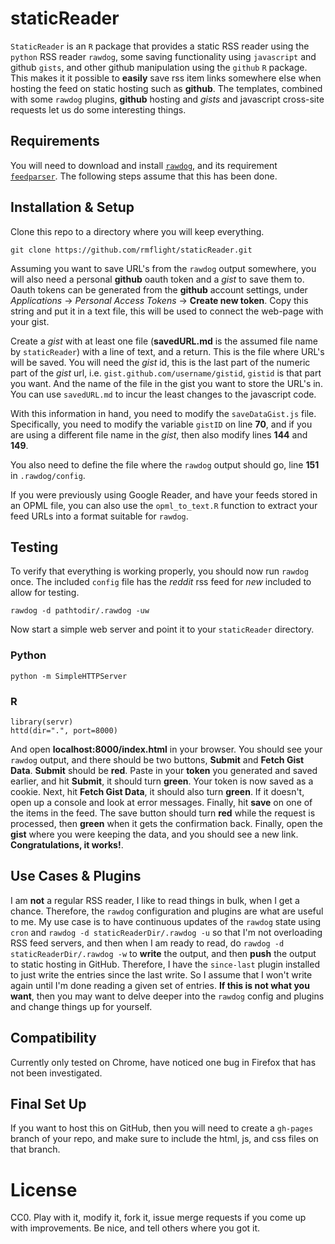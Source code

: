 # staticReader

`StaticReader` is an `R` package that provides a static RSS reader using the `python` RSS reader `rawdog`, some saving functionality using `javascript` and github `gists`, and other github manipulation using the `github` `R` package. This makes it it possible to **easily** save rss item links somewhere else when hosting the feed on static hosting such as **github**. The templates, combined with some `rawdog` plugins, **github** hosting and *gists* and javascript cross-site requests let us do some interesting things.

## Requirements

You will need to download and install [`rawdog`](http://offog.org/code/rawdog/), and its requirement [`feedparser`](https://pypi.python.org/pypi/feedparser). The following steps assume that this has been done.

## Installation & Setup

Clone this repo to a directory where you will keep everything. 

```
git clone https://github.com/rmflight/staticReader.git
```

Assuming you want to save URL's from the `rawdog` output somewhere, you will also need a personal **github** oauth token and a *gist* to save them to. Oauth tokens can be generated from the **github** account settings, under *Applications* -> *Personal Access Tokens* -> **Create new token**. Copy this string and put it in a text file, this will be used to connect the web-page with your gist.

Create a *gist* with at least one file (**savedURL.md** is the assumed file name by `staticReader`) with a line of text, and a return. This is the file where URL's will be saved. You will need the *gist* id, this is the last part of the numeric part of the *gist* url, i.e. `gist.github.com/username/gistid`, `gistid` is that part you want. And the name of the file in the gist you want to store the URL's in. You can use `savedURL.md` to incur the least changes to the javascript code.

With this information in hand, you need to modify the `saveDataGist.js` file. Specifically, you need to modify the variable `gistID` on line **70**, and if you are using a different file name in the *gist*, then also modify lines **144** and **149**.

You also need to define the file where the `rawdog` output should go, line **151** in `.rawdog/config`.

If you were previously using Google Reader, and have your feeds stored in an OPML file, you can also use the `opml_to_text.R` function to extract your feed URLs into a format suitable for `rawdog`. 

## Testing

To verify that everything is working properly, you should now run `rawdog` once. The included `config` file has the *reddit* rss feed for *new* included to allow for testing.

```
rawdog -d pathtodir/.rawdog -uw
```

Now start a simple web server and point it to your `staticReader` directory. 

### Python

```
python -m SimpleHTTPServer
```

### R

```
library(servr)
httd(dir=".", port=8000)
```

And open **localhost:8000/index.html** in your browser. You should see your `rawdog` output, and there should be two buttons, **Submit** and **Fetch Gist Data**. **Submit** should be **red**. Paste in your **token** you generated and saved earlier, and hit **Submit**, it should turn **green**. Your token is now saved as a cookie. Next, hit **Fetch Gist Data**, it should also turn **green**. If it doesn't, open up a console and look at error messages. Finally, hit **save** on one of the items in the feed. The save button should turn **red** while the request is processed, then **green** when it gets the confirmation back. Finally, open the **gist** where you were keeping the data, and you should see a new link. **Congratulations, it works!**.

## Use Cases & Plugins

I am **not** a regular RSS reader, I like to read things in bulk, when I get a chance. Therefore, the `rawdog` configuration and plugins are what are useful to me. My use case is to have continuous updates of the `rawdog` state using `cron` and `rawdog -d staticReaderDir/.rawdog -u` so that I'm not overloading RSS feed servers, and then when I am ready to read, do `rawdog -d staticReaderDir/.rawdog -w` to **write** the output, and then **push** the output to static hosting in GitHub. Therefore, I have the `since-last` plugin installed to just write the entries since the last write. So I assume that I won't write again until I'm done reading a given set of entries. **If this is not what you want**, then you may want to delve deeper into the `rawdog` config and plugins and change things up for yourself.

## Compatibility

Currently only tested on Chrome, have noticed one bug in Firefox that has not been investigated.

## Final Set Up

If you want to host this on GitHub, then you will need to create a `gh-pages` branch of your repo, and make sure to include the html, js, and css files on that branch.

# License

CC0. Play with it, modify it, fork it, issue merge requests if you come up with improvements. Be nice, and tell others where you got it.
